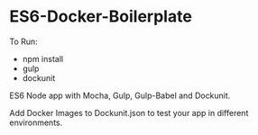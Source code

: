 # ES6-Docker-Boilerplate

To Run:
- npm install
- gulp
- dockunit

ES6 Node app with Mocha, Gulp, Gulp-Babel and Dockunit. 

Add Docker Images to Dockunit.json to test your app in different environments.
